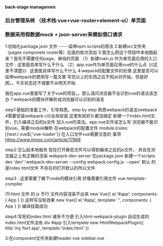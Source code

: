 #### back-stage managemen
### 后台管理系统 （技术栈:vue+vue-router+element-ui）单页面
### 数据采用假数据mock + json-server来模拟借口请求

<!-- 这里记录我实践的思路和过程 -->
1:初始化package.json 文件 -----延伸npm scripts的用法
2:新建src文件夹（pages componets router等）后面的依次添加
3:我怎么把这个项目咋本地跑起来？首先不需要任何page，单纯的页面
（1）新建main.js 作为单页面应用的入口文件 : 这里面具体写什么干什么
（2）app.vue作为单页面应用vue的什么点《《这里不清楚》》 这里面具体写什么干什么
4:wepack的配置文件的处理 这里是否可以延伸webpack的使用写一篇文章
写完以上的东西之后不知从何开始，但是好困。。今天状态还不错要不从明天开始

我在app.vue里面写了关于vue的项目。。那么请问浏览器不会识别vue的语法该怎办？webpack的模块开解析成浏览器可以识别的语言

step1:基础的准备工作，引导熟悉。step by step
熟悉webpack的语法(webpack 4需要安装webpack-cli)全局安装 这里失败好久都没搞定
新建一个index.html文件，引入编译之后的js文件
加入vue的语法。app.vue文件该怎么写 
浏览器不能识别vue。需要module解析
在webpack的配置文件 module:{rules:[{test:/\.vue$/,'vue-loader'}]
在入口文件vue需要注意的 事项
https://www.imooc.com/article/17868

step2:怎么起本地服务
现在打开静态文件可以得到编译之后的js文件， 并且在浏览器之上有正确的渲染
webpack-dev-server 
在package.json 新建一个scripts dev
'dev':'webpack-dev-server --config webpack.config.js --open' 
默认 的是index.html文件  不存在的打开默认的所以文件 

step3 : 这里需要了解下node的模块引用
好像需要引用文件
vue-template-compiler
<!--  -->
(1):html 文件 的 js 不行
文件内容渲染不出来
new Vue({
    el:'#app',
	components: { App } 
})
这样写没有效果
new Vue({
    el:'#app',
    template: '<App/>',
	components: { App }
})
编译挂载成功

step4:写死的index.html 诸多不方便
引入html-webpack-plugin 
自动生成的index.html文件没有 div #app
引入template
 new HtmlWebpackPlugin({
    title:'my fisrt app',
    template:'index.html'
})

3:在component文件夹新建header.vue sidebar.vue


<!-- #### 快速打开md文件的快捷键ctrl+shift+v -->



